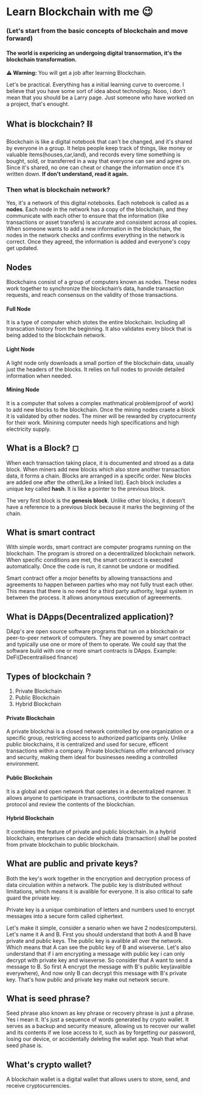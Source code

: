 # Learn Blockchain with me 😉
### (Let's start from the basic concepts of blockchain and move forward)


#### The world is expericing an undergoing digital transormation, it's the blockchain transformation.

<p><strong>⚠️ Warning:</strong> You will get a job after learning Blockchain.</p>

<p>Let's be practical. Everything has a initial learning curve to overcome. I believe that you have some sort of idea about technology. Nooo, i don't mean that you should be a Larry page. Just someone who have worked on a project, that's enought.</p>

<h2>What is blockchain? ⛓</h2>
<p>Blockchain is like a digital notebook that can't be changed, and it's shared by everyone in a group. It helps people keep track of things, like money or valuable items(houses,car,land), and records every time something is bought, sold, or transferred in a way that everyone can see and agree on. Since it's shared, no one can cheat or change the information once it's written down. <strong>If don't understand, read it again.</strong></p>

<h3>Then what is blockchain network?</h3>
<p>Yes, it's a network of this digital notebooks. Each notebook is called as a <strong>nodes</strong>. Each node in the network has a copy of the blockchain, and they communicate with each other to ensure that the information (like transactions or asset transfers) is accurate and consistent across all copies. When someone wants to add a new information in the blockchain, the nodes in the network checks and confirms everything in the network is correct. Once they agreed, the information is added and everyone's copy get updated.</p>

## Nodes
<p>Blockchains consist of a group of computers known as nodes. These nodes work together to synchronize the blockchain’s data, handle transaction requests, and reach consensus on the validity of those transactions.</p>

#### Full Node
<p>It is a type of computer which stotes the entire blockchain. Including all transcation history from the beginning. It also validates every block that is being added to the blockchain network.</p>

#### Light Node
<p>A light node only downloads a small portion of the blockchain data, usually just the headers of the blocks. It relies on full nodes to provide detailed information when needed.</p>

#### Mining Node
<p>It is a computer that solves a complex mathmatical problem(proof of work) to add new blocks to the blockchain. Once the mining nodes craete a block it is validated by other nodes. The miner will be rewarded by cryptocurrenty for their work. Minining computer needs high specifications and high electricity supply.</p>

## What is a Block? ◻
<p>When each transaction taking place, it is documented and stroed as a data block. When miners add new blocks which also store another transaction data, it forms a chain. Blocks are arranged in a specific order. New blocks are added one after the other(Like a linked list). Each block includes a unique key called <strong>hash</strong>. It is like a pointer to the previous block. 
</p>

<p>The very first block is the <strong>genesis block</strong>. Unlike other blocks, it doesn’t have a reference to a previous block because it marks the beginning of the chain.</p>


## What is smart contract
<p>With simple words, smart contract are computer programs running on the blockchain. The program is strored on a decentrailized blockchain network. When specific conditions are met, the smart contracct is executed automatically. Once the code is run, it cannot be undone or modified.</p>

<p>Smart contract offer a mojor benefits by allowing transactions and agreements to happen between parties who may not fully trust each other. This means that there is no need for a third party authority, legal system in between the process. It allows anonymous execution of agreeements.</p>


## What is DApps(Decentralized application)?

<p>DApp's are open source software programs that run on a  blockchain or peer-to-peer network of computers. They are powered by smart contract and typically use one or more of them to operate. We could say that the software build with one or more smart contracts is DApps. Example: DeFi(Decentrailised finance)</p>

## Types of blockchain ?
1) Private Blockchain
2) Public Blockchain
3) Hybrid Blockchain

#### Private Blockchain
<p>A private blockchai is a closed network controlled by one organization or a specific group, restricting access to authorized participants only. Unlike public blockchains, it is centralized and used for secure, efficent transactions within a company. Private blockchians offer enhanced privacy and security, making them ideal for businesses needing a controlled environment.</p>

#### Public Blockchain
<p>It is a global and open network that operates in a decentralized manner. It allows anyone to participate in transactions, contribute to the consensus protocol and review the contents of the blockchian.</p>


#### Hybrid Blockchain
<p>It combines the feature of private and public blockchain. In a hybrid blockchain, enterprises can decide which data (transaction) shall be posted from private blockchain to public blockchain.</p>

## What are public and private keys?
<p>Both the key's work together in the encryption and decryption process of data circulation within a network. The public key is distributed without limitations, which means it is avalible for everyone. It is also critical to safe guard the private key.</p>

<p>Private key is a unique combination of letters and numbers used to encrypt messages into a secure form called ciphertext.</p>

<p>Let's make it simple, consider a senario when we have 2 nodes(computers). Let's name it A and B. First you should understand that both A and B have private and public keys. The public key is avalible all over the network. Which means that A can see the public key of B and wiseverse. Let's also understand that if i am encrypting a message with public key i can only decrypt with private key and wiseverse. So consider that A want to send a message to B. So first A encrypt the message with B's public key(avalible everywhere), And now only B can decrypt this message with B's private key. That's how public and private key make out network secure.</p>

## What is seed phrase?
<p>Seed phrase also known as key phrase or recovery phrase is just a phrase. Yes i mean it. It's just a sequence of words generated by crypto wallet. It serves as a backup and security measure, allowing us to recover our wallet and its contents if we lose access to it, such as by forgetting our password, losing our device, or accidentally deleting the wallet app. Yeah that what seed phase is.</p>


## What's crypto wallet?
<p>A blockchain wallet is a digital wallet that allows users to store, send, and receive cryptocurrencies.</p>

